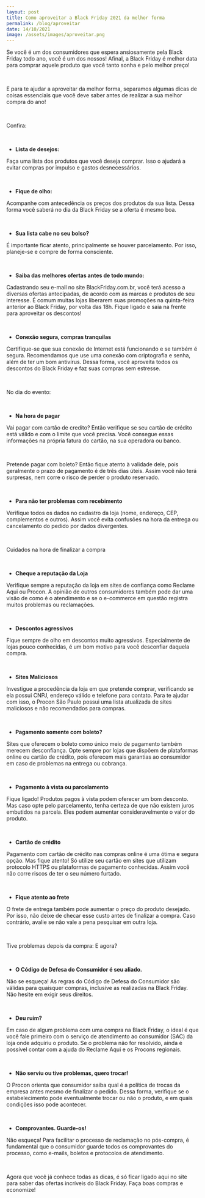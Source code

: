 ```yaml
---
layout: post
title: Como aproveitar a Black Friday 2021 da melhor forma
permalink: /blog/aproveitar
date: 14/10/2021
image: /assets/images/aproveitar.png
---
```


Se você é um dos consumidores que espera ansiosamente pela Black Friday todo ano, você é um dos nossos! Afinal, a Black Friday é melhor data para comprar aquele produto que você tanto sonha e pelo melhor preço!

<br/>

E para te ajudar a aproveitar da melhor forma, separamos algumas dicas de coisas essenciais que você deve saber antes de realizar a sua melhor compra do ano!

<br/>

Confira:

<br/>

  - **Lista de desejos:**

 Faça uma lista dos produtos que você deseja comprar. Isso o ajudará a evitar compras por impulso e gastos desnecessários.

<br/>

  - **Fique de olho:**

Acompanhe com antecedência os preços dos produtos da sua lista. Dessa forma você saberá no dia da Black Friday se a oferta é mesmo boa.

<br/>

  - **Sua lista cabe no seu bolso?**

É importante ficar atento, principalmente se houver parcelamento. Por isso, planeje-se e compre de forma consciente.

<br/>

  - **Saiba das melhores ofertas antes de todo mundo:**

Cadastrando seu e-mail no site BlackFriday.com.br, você terá acesso a diversas ofertas antecipadas, de acordo com as marcas e produtos de seu interesse. É comum muitas lojas liberarem suas promoções na quinta-feira anterior ao Black Friday, por volta das 18h. Fique ligado e saia na frente para aproveitar os descontos!

<br/>

  - **Conexão segura, compras tranquilas**

Certifique-se que sua conexão de Internet está funcionando e se também é segura. Recomendamos que use uma conexão com criptografia e senha, além de ter um bom antivírus. Dessa forma, você aproveita todos os descontos do Black Friday e faz suas compras sem estresse.

<br/>
 
No dia do evento:

<br/>

  - **Na hora de pagar**

Vai pagar com cartão de credito? Então verifique se seu cartão de crédito está válido e com o limite que você precisa. Você consegue essas informações na própria fatura do cartão, na sua operadora ou banco.

<br/>

Pretende pagar com boleto? Então fique atento à validade dele, pois geralmente o prazo de pagamento é de três dias úteis. Assim você não terá surpresas, nem corre o risco de perder o produto reservado.

<br/>

  - **Para não ter problemas com recebimento**

Verifique todos os dados no cadastro da loja (nome, endereço, CEP, complementos e outros). Assim você evita confusões na hora da entrega ou cancelamento do pedido por dados divergentes.

<br/>

Cuidados na hora de finalizar a compra

<br/>

  - **Cheque a reputação da Loja**

Verifique sempre a reputação da loja em sites de confiança como Reclame Aqui ou Procon. A opinião de outros consumidores também pode dar uma visão de como é o atendimento e se o e-commerce em questão registra muitos problemas ou reclamações.

<br/>

  - **Descontos agressivos**

Fique sempre de olho em descontos muito agressivos. Especialmente de lojas pouco conhecidas, é um bom motivo para você desconfiar daquela compra.

<br/>

  - **Sites Maliciosos**

Investigue a procedência da loja em que pretende comprar, verificando se ela possui CNPJ, endereço válido e telefone para contato. Para te ajudar com isso, o Procon São Paulo possui uma lista atualizada de sites maliciosos e não recomendados para compras.

<br/>

  - **Pagamento somente com boleto?**

Sites que oferecem o boleto como único meio de pagamento também merecem desconfiança. Opte sempre por lojas que dispõem de plataformas online ou cartão de crédito, pois oferecem mais garantias ao consumidor em caso de problemas na entrega ou cobrança.

<br/>

  - **Pagamento à vista ou parcelamento**

Fique ligado! Produtos pagos à vista podem oferecer um bom desconto. Mas caso opte pelo parcelamento, tenha certeza de que não existem juros embutidos na parcela. Eles podem aumentar consideravelmente o valor do produto.

<br/>

  - **Cartão de crédito**

Pagamento com cartão de crédito nas compras online é uma ótima e segura opção. Mas fique atento! Só utilize seu cartão em sites que utilizam protocolo HTTPS ou plataformas de pagamento conhecidas. Assim você não corre riscos de ter o seu número furtado.

<br/>

  - **Fique atento ao frete**

O frete de entrega também pode aumentar o preço do produto desejado. Por isso, não deixe de checar esse custo antes de finalizar a compra. Caso contrário, avalie se não vale a pena pesquisar em outra loja.

<br/>

Tive problemas depois da compra: E agora?

<br/>

  - **O Código de Defesa do Consumidor é seu aliado.**

Não se esqueça! As regras do Código de Defesa do Consumidor são válidas para quaisquer compras, inclusive as realizadas na Black Friday. Não hesite em exigir seus direitos.

<br/>

  - **Deu ruim?**

Em caso de algum problema com uma compra na Black Friday, o ideal é que você fale primeiro com o serviço de atendimento ao consumidor (SAC) da loja onde adquiriu o produto. Se o problema não for resolvido, ainda é possível contar com a ajuda do Reclame Aqui e os Procons regionais.

<br/>

  - **Não serviu ou tive problemas, quero trocar!**

O Procon orienta que consumidor saiba qual é a política de trocas da empresa antes mesmo de finalizar o pedido. Dessa forma, verifique se o estabelecimento pode eventualmente trocar ou não o produto, e em quais condições isso pode acontecer.

<br/>

  - **Comprovantes. Guarde-os!**

Não esqueça! Para facilitar o processo de reclamação no pós-compra, é fundamental que o consumidor guarde todos os comprovantes do processo, como e-mails, boletos e protocolos de atendimento.

<br/>

Agora que você já conhece todas as dicas, é só ficar ligado aqui no site para saber das ofertas incríveis do Black Friday. Faça boas compras e economize!